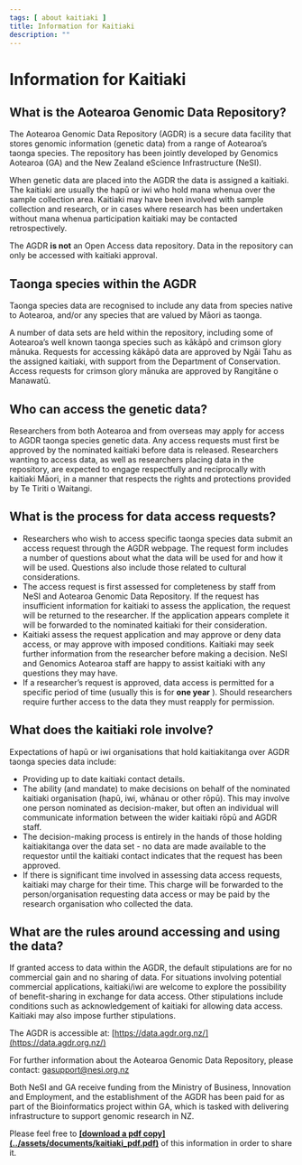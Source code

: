 ```yaml
---
tags: [ about kaitiaki ]
title: Information for Kaitiaki
description: ""
---
```


# Information for Kaitiaki

## What is the Aotearoa Genomic Data Repository?

The Aotearoa Genomic Data Repository (AGDR) is a
secure data facility that stores genomic information
(genetic data) from a range of Aotearoa’s taonga species.
The repository has been jointly developed by Genomics
Aotearoa (GA) and the New Zealand eScience
Infrastructure (NeSI).

When genetic data are placed into the AGDR the data is
assigned a kaitiaki. The kaitiaki are usually the hapū or iwi
who hold mana whenua over the sample collection area.
Kaitiaki may have been involved with sample collection and
research, or in cases where research has been undertaken
without mana whenua participation kaitiaki may be
contacted retrospectively.

The AGDR **is not** an Open Access data repository. Data in
the repository can only be accessed with kaitiaki approval.

## Taonga species within the AGDR

Taonga species data are recognised to include any data
from species native to Aotearoa, and/or any species that
are valued by Māori as taonga.

A number of data sets are held within the repository,
including some of Aotearoa’s well known taonga species
such as kākāpō and crimson glory mānuka. Requests for
accessing kākāpō data are approved by Ngāi Tahu as the
assigned kaitiaki, with support from the Department of
Conservation. Access requests for crimson glory mānuka
are approved by Rangitāne o Manawatū.

## Who can access the genetic data?

Researchers from both Aotearoa and from overseas may
apply for access to AGDR taonga species genetic data.
Any access requests must first be approved by the
nominated kaitiaki before data is released. Researchers
wanting to access data, as well as researchers placing data
in the repository, are expected to engage respectfully and
reciprocally with kaitiaki Māori, in a manner that respects
the rights and protections provided by Te Tiriti o Waitangi.

## What is the process for data access requests?

- Researchers who wish to access specific taonga species
    data submit an access request through the AGDR
    webpage. The request form includes a number of
    questions about what the data will be used for and how it
    will be used. Questions also include those related to
    cultural considerations.
- The access request is first assessed for completeness by
    staff from NeSI and Aotearoa Genomic Data Repository.
    If the request has insufficient information for kaitiaki to
    assess the application, the request will be returned to the
    researcher. If the application appears complete it will be
    forwarded to the nominated kaitiaki for their
    consideration.
- Kaitiaki assess the request application and may approve
    or deny data access, or may approve with imposed
    conditions. Kaitiaki may seek further information from the
    researcher before making a decision. NeSI and
    Genomics Aotearoa staff are happy to assist kaitiaki with
    any questions they may have.
- If a researcher’s request is approved, data access is
    permitted for a specific period of time (usually this is for
    **one year** ). Should researchers require further access to
    the data they must reapply for permission.

## What does the kaitiaki role involve?

Expectations of hapū or iwi organisations that hold
kaitiakitanga over AGDR taonga species data include:

- Providing up to date kaitiaki contact details.
- The ability (and mandate) to make decisions on behalf of
    the nominated kaitiaki organisation (hapū, iwi, whānau or
    other rōpū). This may involve one person nominated as
    decision-maker, but often an individual will communicate
    information between the wider kaitiaki rōpū and AGDR
    staff.
- The decision-making process is entirely in the hands of
    those holding kaitiakitanga over the data set - no data are
    made available to the requestor until the kaitiaki contact
    indicates that the request has been approved.
- If there is significant time involved in assessing data
    access requests, kaitiaki may charge for their time. This
    charge will be forwarded to the person/organisation
    requesting data access or may be paid by the research
    organisation who collected the data.

## What are the rules around accessing and using the data?

If granted access to data within the AGDR, the default
stipulations are for no commercial gain and no sharing of
data. For situations involving potential commercial
applications, kaitiaki/iwi are welcome to explore the
possibility of benefit-sharing in exchange for data access.
Other stipulations include conditions such as
acknowledgement of kaitiaki for allowing data access.
Kaitiaki may also impose further stipulations.

The AGDR is accessible at: [https://data.agdr.org.nz/](https://data.agdr.org.nz/)

For further information about the Aotearoa Genomic Data Repository, please
contact: gasupport@nesi.org.nz

Both NeSI and GA receive funding from the Ministry of Business, Innovation
and Employment, and the establishment of the AGDR has been paid for as
part of the Bioinformatics project within GA, which is tasked with delivering
infrastructure to support genomic research in NZ.

Please feel free to **<ins>[download a pdf copy] (../assets/documents/kaitiaki_pdf.pdf)</ins>** of this information in order to share it.

